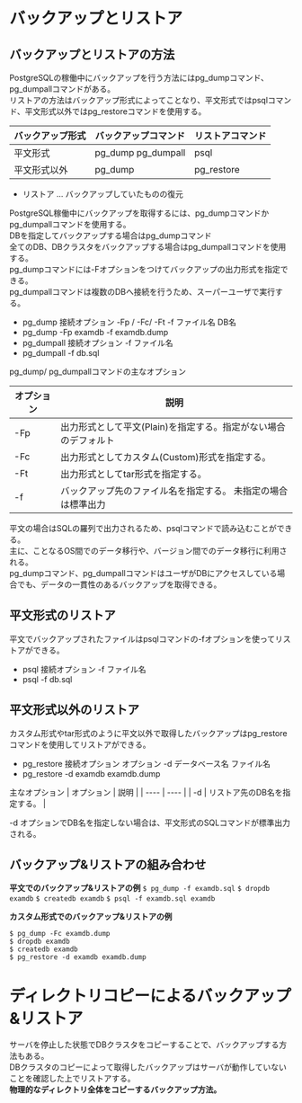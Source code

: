 # バックアップとリストア
## バックアップとリストアの方法

PostgreSQLの稼働中にバックアップを行う方法にはpg_dumpコマンド、pg_dumpallコマンドがある。  
リストアの方法はバックアップ形式によってことなり、平文形式ではpsqlコマンド、平文形式以外ではpg_restoreコマンドを使用する。  

| バックアップ形式 | バックアップコマンド | リストアコマンド |
| ---- | ---- | ---- |
| 平文形式 | pg_dump pg_dumpall | psql |
| 平文形式以外 | pg_dump | pg_restore | 
* リストア ... バックアップしていたものの復元  

PostgreSQL稼働中にバックアップを取得するには、pg_dumpコマンドかpg_dumpallコマンドを使用する。  
DBを指定してバックアップする場合はpg_dumpコマンド  
全てのDB、DBクラスタをバックアップする場合はpg_dumpallコマンドを使用する。  
pg_dumpコマンドには-Fオプションをつけてバックアップの出力形式を指定できる。  
pg_dumpallコマンドは複数のDBへ接続を行うため、スーパーユーザで実行する。  

* pg_dump 接続オプション -Fp / -Fc/ -Ft -f ファイル名 DB名 
* pg_dump -Fp examdb -f examdb.dump 
* pg_dumpall 接続オプション -f ファイル名  
* pg_dumpall -f db.sql

pg_dump/ pg_dumpallコマンドの主なオプション

| オプション | 説明 | 
| ---- | ---- |
| -Fp | 出力形式として平文(Plain)を指定する。指定がない場合のデフォルト | 
| -Fc | 出力形式としてカスタム(Custom)形式を指定する。 | 
| -Ft | 出力形式としてtar形式を指定する。 | 
| -f | バックアップ先のファイル名を指定する。 未指定の場合は標準出力 |

平文の場合はSQLの羅列で出力されるため、psqlコマンドで読み込むことができる。  
主に、ことなるOS間でのデータ移行や、バージョン間でのデータ移行に利用される。  
pg_dumpコマンド、pg_dumpallコマンドはユーザがDBにアクセスしている場合でも、データの一貫性のあるバックアップを取得できる。  

## 平文形式のリストア

平文でバックアップされたファイルはpsqlコマンドの-fオプションを使ってリストアができる。  
* psql 接続オプション -f ファイル名
* psql -f db.sql

## 平文形式以外のリストア

カスタム形式やtar形式のように平文以外で取得したバックアップはpg_restoreコマンドを使用してリストアができる。  
* pg_restore 接続オプション オプション -d データベース名 ファイル名
* pg_restore -d examdb examdb.dump

主なオプション
| オプション | 説明 |
| ---- | ---- |
| -d | リストア先のDB名を指定する。 |

-d オプションでDB名を指定しない場合は、平文形式のSQLコマンドが標準出力される。  

## バックアップ&リストアの組み合わせ

**平文でのバックアップ&リストアの例**
```$ pg_dump -f examdb.sql```
```$ dropdb examdb```
```$ createdb examdb```
```$ psql -f examdb.sql examdb```

**カスタム形式でのバックアップ&リストアの例**  
```
$ pg_dump -Fc examdb.dump  
$ dropdb examdb  
$ createdb examdb 
$ pg_restore -d examdb examdb.dump
```  


# ディレクトリコピーによるバックアップ&リストア

サーバを停止した状態でDBクラスタをコピーすることで、バックアップする方法もある。  
DBクラスタのコピーによって取得したバックアップはサーバが動作していないことを確認した上でリストアする。  
**物理的なディレクトリ全体をコピーするバックアップ方法。**  




